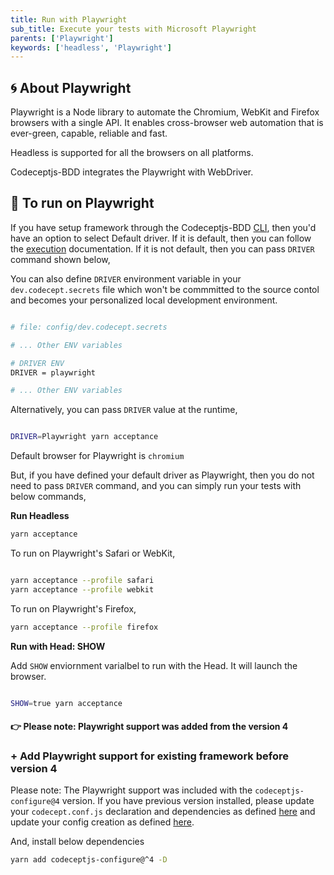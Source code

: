 ```yaml
---
title: Run with Playwright
sub_title: Execute your tests with Microsoft Playwright
parents: ['Playwright']
keywords: ['headless', 'Playwright']
---
```


## 🌀 About Playwright

Playwright is a Node library to automate the Chromium, WebKit and Firefox browsers with a single API. It enables cross-browser web automation that is ever-green, capable, reliable and fast.

Headless is supported for all the browsers on all platforms.

Codeceptjs-BDD integrates the Playwright with WebDriver.

## 🚀 To run on Playwright

If you have setup framework through the Codeceptjs-BDD [CLI](/01-getting-started/1-quick-start/), then you'd have an option to select Default driver. If it is default, then you can follow the [execution](/06-execution/1-run-locally/) documentation. If it is not default, then you can pass `DRIVER` command shown below,

You can also define `DRIVER` environment variable in your `dev.codecept.secrets` file which won't be commmitted to the source contol and becomes your personalized local development environment.

```bash

# file: config/dev.codecept.secrets

# ... Other ENV variables

# DRIVER ENV
DRIVER = playwright

# ... Other ENV variables

```

Alternatively, you can pass `DRIVER` value at the runtime,

```bash

DRIVER=Playwright yarn acceptance

```

Default browser for Playwright is `chromium`

But, if you have defined your default driver as Playwright, then you do not need to pass `DRIVER` command, and you can simply run your tests with below commands,

**Run Headless**

```bash
yarn acceptance
```

To run on Playwright's Safari or WebKit,

```bash

yarn acceptance --profile safari
yarn acceptance --profile webkit

```

To run on Playwright's Firefox,

```bash
yarn acceptance --profile firefox
```

**Run with Head: SHOW**

Add `SHOW` enviornment varialbel to run with the Head. It will launch the browser.

```bash

SHOW=true yarn acceptance

```

#### 👉 Please note: Playwright support was added from the version 4

### + Add Playwright support for existing framework before version 4

Please note: The Playwright support was included with the `codeceptjs-configure@4` version. If you have previous version installed, please update your `codecept.conf.js` declaration and dependencies as defined [here](https://github.com/gkushang/codeceptjs-bdd/blob/develop/packages/codeceptjs-cucumber/codecept.conf.js#L1-L7) and update your config creation as defined [here](https://github.com/gkushang/codeceptjs-bdd/blob/develop/packages/codeceptjs-cucumber/codecept.conf.js#L42).

And, install below dependencies

```bash
yarn add codeceptjs-configure@^4 -D
```

